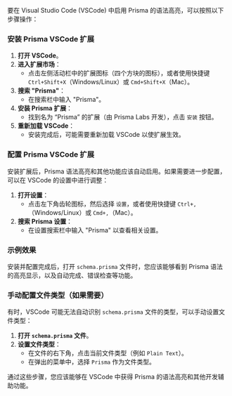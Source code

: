 要在 Visual Studio Code (VSCode) 中启用 Prisma 的语法高亮，可以按照以下步骤操作：

### 安装 Prisma VSCode 扩展

1. **打开 VSCode**。
2. **进入扩展市场**：
   - 点击左侧活动栏中的扩展图标（四个方块的图标），或者使用快捷键 `Ctrl+Shift+X`（Windows/Linux）或 `Cmd+Shift+X`（Mac）。
3. **搜索 "Prisma"**：
   - 在搜索栏中输入 "Prisma"。
4. **安装 Prisma 扩展**：
   - 找到名为 “Prisma” 的扩展（由 Prisma Labs 开发），点击 `安装` 按钮。
5. **重新加载 VSCode**：
   - 安装完成后，可能需要重新加载 VSCode 以使扩展生效。

### 配置 Prisma VSCode 扩展

安装扩展后，Prisma 语法高亮和其他功能应该自动启用。如果需要进一步配置，可以在 VSCode 的设置中进行调整：

1. **打开设置**：
   - 点击左下角齿轮图标，然后选择 `设置`，或者使用快捷键 `Ctrl+,`（Windows/Linux）或 `Cmd+,`（Mac）。
2. **搜索 Prisma 设置**：
   - 在设置搜索栏中输入 "Prisma" 以查看相关设置。

### 示例效果

安装并配置完成后，打开 `schema.prisma` 文件时，您应该能够看到 Prisma 语法的高亮显示，以及自动完成、错误检查等功能。

### 手动配置文件类型（如果需要）

有时，VSCode 可能无法自动识别 `schema.prisma` 文件的类型，可以手动设置文件类型：

1. **打开 `schema.prisma` 文件**。
2. **设置文件类型**：
   - 在文件的右下角，点击当前文件类型（例如 `Plain Text`）。
   - 在弹出的菜单中，选择 `Prisma` 作为文件类型。

通过这些步骤，您应该能够在 VSCode 中获得 Prisma 的语法高亮和其他开发辅助功能。